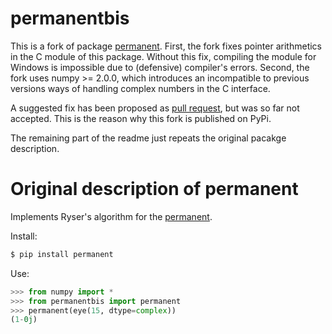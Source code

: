 # permanentbis
This is a fork of package [permanent](https://pypi.org/project/permanent/).
First, the fork fixes pointer arithmetics in the C module of this package.
Without this fix, compiling the module for Windows is impossible due to
(defensive) compiler's errors. Second, the fork uses numpy >= 2.0.0, which
introduces an incompatible to previous versions ways of handling complex
numbers in the C interface.

A suggested fix has been proposed as [pull
request](https://github.com/peteshadbolt/permanent/pull/2), but was so far
not accepted. This is the reason why this fork is published on PyPi.

The remaining part of the readme just repeats the original pacakge description.

# Original description of permanent

Implements Ryser's algorithm for the [permanent](https://en.wikipedia.org/wiki/Permanent).

Install:
```bash
$ pip install permanent
```
Use:
```python
>>> from numpy import *
>>> from permanentbis import permanent
>>> permanent(eye(15, dtype=complex))
(1-0j)
```
